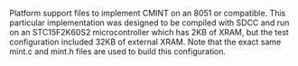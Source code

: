 Platform support files to implement CMINT on an 8051 or compatible. This particular implementation was designed to be
compiled with SDCC and run on an STC15F2K60S2 microcontroller which has 2KB of XRAM, but the test configuration
included 32KB of external XRAM. Note that the exact same mint.c and mint.h files are used to build this configuration.

